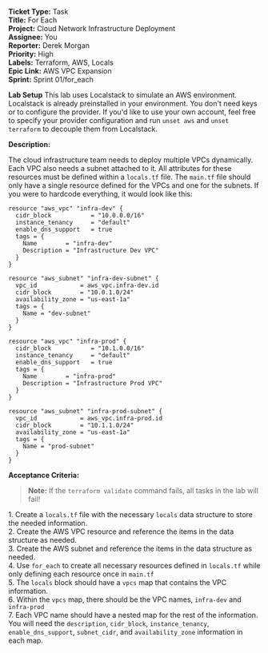**Ticket Type:** Task  
**Title:** For Each  
**Project:** Cloud Network Infrastructure Deployment  
**Assignee:** You  
**Reporter:** Derek Morgan  
**Priority:** High  
**Labels:** Terraform, AWS, Locals  
**Epic Link:** AWS VPC Expansion  
**Sprint:** Sprint 01/for\_each

**Lab Setup**
This lab uses Localstack to simulate an AWS environment. Localstack is already preinstalled in your environment. You don't need keys or to configure the provider. If you'd like to use your own account, feel free to specify your provider configuration and run `unset aws` and `unset terraform` to decouple them from Localstack. 

**Description:**

The cloud infrastructure team needs to deploy multiple VPCs dynamically. Each VPC also needs a subnet attached to it. All attributes for these resources must be defined within a `locals.tf` file. The `main.tf` file should only have a single resource defined for the VPCs and one for the subnets. If you were to hardcode everything, it would look like this: 

```
resource "aws_vpc" "infra-dev" {
  cidr_block           = "10.0.0.0/16"
  instance_tenancy     = "default"
  enable_dns_support   = true
  tags = {
    Name        = "infra-dev"
    Description = "Infrastructure Dev VPC"
  }
}

resource "aws_subnet" "infra-dev-subnet" {
  vpc_id            = aws_vpc.infra-dev.id
  cidr_block        = "10.0.1.0/24"
  availability_zone = "us-east-1a"
  tags = {
    Name = "dev-subnet"
  }
}

resource "aws_vpc" "infra-prod" {
  cidr_block           = "10.1.0.0/16"
  instance_tenancy     = "default"
  enable_dns_support   = true
  tags = {
    Name        = "infra-prod"
    Description = "Infrastructure Prod VPC"
  }
}

resource "aws_subnet" "infra-prod-subnet" {
  vpc_id            = aws_vpc.infra-prod.id
  cidr_block        = "10.1.1.0/24"
  availability_zone = "us-east-1a"
  tags = {
    Name = "prod-subnet"
  }
}

```

**Acceptance Criteria:**

> **Note:** If the `terraform validate` command fails, all tasks in the lab will fail!

1\. Create a `locals.tf` file with the necessary `locals` data structure to store the needed information.   
2\. Create the AWS VPC resource and reference the items in the data structure as needed.   
3\. Create the AWS subnet and reference the items in the data structure as needed.   
4\. Use `for_each` to create all necessary resources defined in `locals.tf` while only defining each resource once in `main.tf`  
5\. The `locals` block should have a `vpcs` map that contains the VPC information.   
6\. Within the `vpcs` map, there should be the VPC names, `infra-dev` and `infra-prod`  
7\. Each VPC name should have a nested map for the rest of the information. You will need the `description`, `cidr_block`, `instance_tenancy`, `enable_dns_support`, `subnet_cidr`, and `availability_zone` information in each map. 
